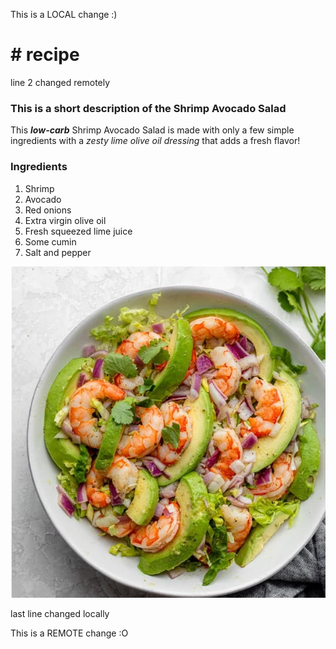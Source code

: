 This is a LOCAL change :)
<h1># recipe</h1>
line 2 changed remotely
<h3>This is a short description of the Shrimp Avocado Salad</h3>

This ***low-carb*** Shrimp Avocado Salad is made with only a few simple ingredients with a *zesty lime olive oil dressing* that adds a fresh flavor!
<h3>Ingredients</h3>
<ol>
<li> Shrimp</li>
<li>Avocado</li>
<li>Red onions</li>
<li>Extra virgin olive oil</li>
<li>Fresh squeezed lime juice</li>
<li>Some cumin</li>
<li>Salt and pepper</li>
</ol>

<img src="recipe.png"/>

last line changed locally

This is a REMOTE change :O
